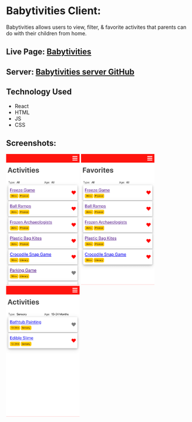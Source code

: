 # Babytivities Client:

Babytivities allows users to view, filter, & favorite activites that parents can do with their children from home.

## Live Page: [Babytivities](https://babytivities-app.now.sh/)

## Server: [Babytivities server GitHub](https://github.com/codylee02/babytivities-api)

## Technology Used

- React
- HTML
- JS
- CSS

## Screenshots:

<img src="src/routes/LandingPage/images/activities.png" width="200" alt="activities list example">
<img src="src/routes/LandingPage/images/favorites.png" width="200" alt="favorites lists tab example">
<img src="src/routes/LandingPage/images/filters.png" width="200" alt="filters example">

